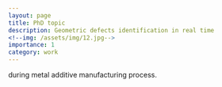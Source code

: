 ```yaml
---
layout: page
title: PhD topic
description: Geometric defects identification in real time 
<!--img: /assets/img/12.jpg-->
importance: 1
category: work
---
```

during metal additive manufacturing
process.

```
